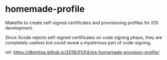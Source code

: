 homemade-profile
================

Makefile to create self-signed certificates and provisioning profiles for iOS development.

Since Xcode rejects self-signed certificates on code signing phase, they are completely useless but could reveal a mysterious part of code-signing.

ref: https://dkimitsa.github.io/2018/01/04/ios-homemade-provision-profile/
